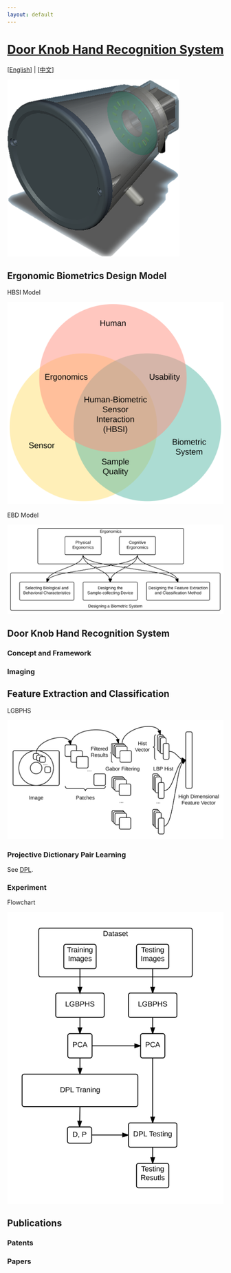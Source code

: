 ```yaml
---
layout: default
---
```


[Door Knob Hand Recognition System]({{site.url}}/)
==================================

[[English](/)] | [[中文](/cn/)]

![DKHRS](/images/fig_device.png)

## Ergonomic Biometrics Design Model ##

HBSI Model

![HBSI model](/images/fig_hbsi.svg)

EBD Model

![EBD model](/images/fig_newmodel.svg)

## Door Knob Hand Recognition System ##

### Concept and Framework ###

### Imaging ###

## Feature Extraction and Classification ##

LGBPHS

![LGBPHS Method](/images/fig_lgbphs.svg)

### Projective Dictionary Pair Learning

See [DPL](/dpl/).

### Experiment ###

Flowchart

![Flowchart](/images/fig_flowchart.svg)

## Publications ##

### Patents ###

### Papers ###

